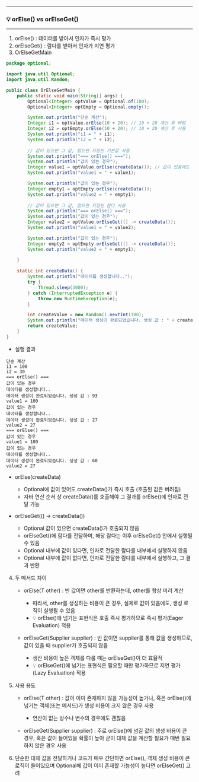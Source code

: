 -----
### 💡 orElse() vs orElseGet()
-----
1. orElse() : 데이터를 받아서 인자가 즉시 평가
2. orElseGet() : 람다를 받아서 인자가 지연 평가
3. OrElseGetMain
```java
package optional;

import java.util.Optional;
import java.util.Random;

public class OrElseGetMain {
    public static void main(String[] args) {
        Optional<Integer> optValue = Optional.of(100);
        Optional<Integer> optEmpty = Optional.empty();

        System.out.println("단순 계산");
        Integer i1 = optValue.orElse(10 + 20); // 10 + 20 계산 후 버림
        Integer i2 = optEmpty.orElse(10 + 20); // 10 + 20 계산 후 사용
        System.out.println("i1 = " + i1);
        System.out.println("i2 = " + i2);
        
        // 값이 있으면 그 값, 없으면 지정된 기본값 사용
        System.out.println("=== orElse() ===");
        System.out.println("값이 있는 경우");
        Integer value1 = optValue.orElse(createData()); // 값이 있음에도 값을 평가하여 creatData()를 호출 후, 그 값을 버리고 optValue 값 반환
        System.out.println("value1 = " + value1);

        System.out.println("값이 있는 경우");
        Integer empty1 = optEmpty.orElse(createData());
        System.out.println("value2 = " + empty1);
        
        // 값이 있으면 그 값, 없으면 지정된 람다 사용
        System.out.println("=== orElse() ===");
        System.out.println("값이 있는 경우");
        Integer value2 = optValue.orElseGet(() -> createData());
        System.out.println("value1 = " + value2);

        System.out.println("값이 있는 경우");
        Integer empty2 = optEmpty.orElseGet(() -> createData());
        System.out.println("value2 = " + empty1);

    }
    
    static int createData() {
        System.out.println("데이터를 생성합니다..");
        try {
            Thread.sleep(3000);
        } catch (InterruptedException e) {
            throw new RuntimeException(e);
        }

        int createValue = new Random().nextInt(100);
        System.out.println("데이터 생성이 완료되었습니다. 생성 값 : " + createValue);
        return createValue;
    }
}
```

  - 실행 결과
```
단순 계산
i1 = 100
i2 = 30
=== orElse() ===
값이 있는 경우
데이터를 생성합니다..
데이터 생성이 완료되었습니다. 생성 값 : 93
value1 = 100
값이 있는 경우
데이터를 생성합니다..
데이터 생성이 완료되었습니다. 생성 값 : 27
value2 = 27
=== orElse() ===
값이 있는 경우
value1 = 100
값이 있는 경우
데이터를 생성합니다..
데이터 생성이 완료되었습니다. 생성 값 : 60
value2 = 27
```

  - orElse(createData)
    + Optional에 값이 있어도 createData()가 즉시 호출 (호출된 값은 버려짐)
    + 자바 연산 순서 상 createData()를 호출해야 그 결과를 orElse()에 인자로 전달 가능

  - orElseGet(() -> createData())
    + Optional 값이 있으면 createData()가 호출되지 않음
    + orElseGet()에 람다를 전달하며, 해당 람다는 이후 orElseGet() 안에서 실행될 수 있음
    + Optional 내부에 값이 있다면, 인자로 전달한 람다를 내부에서 실행하지 않음
    + Optional 내부에 값이 없다면, 인자로 전달한 람다를 내부에서 실행하고, 그 결과 반환

4. 두 메서드 차이
   - orElse(T other) : 빈 값이면 other를 반환하는데, other를 항상 미리 계산
     + 따라서, other를 생성하는 비용이 큰 경우, 실제로 값이 있음에도, 생성 로직이 실행될 수 있음
     + 💡 orElse()에 넘기는 표현식은 호출 즉시 평가하므로 즉시 평가(Eager Evaluation) 적용

   - orElseGet(Supplier supplier) : 빈 값이면 supplier를 통해 값을 생성하므로, 값이 있을 때 supplier가 호출되지 않음
     + 생산 비용이 높은 객체를 다룰 때는 orElseGet()이 더 효율적
     + 💡 orElseGet()에 넘기는 표현식은 필요할 때만 평가하므로 지연 평가(Lazy Evaluation) 적용

7. 사용 용도
   - orElse(T other) : 값이 이미 존재하지 않을 가능성이 높거나, 혹은 orElse()에 넘기는 객체(또는 메서드)가 생성 비용이 크지 않은 경우 사용
     + 연산이 없는 상수나 변수의 경우에도 괜찮음

   - orElseGet(Supplier supplier) : 주로 orElse()에 넘길 값의 생성 비용이 큰 경우, 혹은 값이 들어있을 확률이 높아 굳이 대체 값을 계산할 필요가 매번 필요하지 않은 경우 사용

8. 단순한 대체 값을 전달하거나 코드가 매우 간단하면 orElse(), 객체 생성 비용이 큰 로직이 들어있으며 Optional에 값이 이미 존재할 가능성이 높다면 orElseGet() 고려
